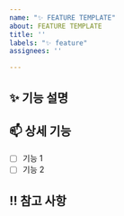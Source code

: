 ```yaml
---
name: "✨ FEATURE TEMPLATE"
about: FEATURE TEMPLATE
title: ''
labels: "✨ feature"
assignees: ''

---
```


## ✨ 기능 설명
<!-- 추가하려는 기능에 대해 간결하게 설명해 주세요 -->

## 📫 상세 기능
- [ ] 기능 1
- [ ] 기능 2

## ‼️ 참고 사항
